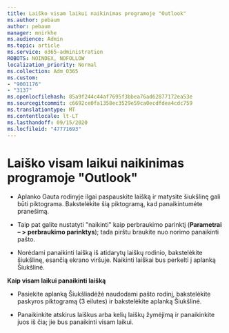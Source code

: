 ```yaml
---
title: Laiško visam laikui naikinimas programoje "Outlook"
ms.author: pebaum
author: pebaum
manager: mnirkhe
ms.audience: Admin
ms.topic: article
ms.service: o365-administration
ROBOTS: NOINDEX, NOFOLLOW
localization_priority: Normal
ms.collection: Adm_O365
ms.custom:
- "9001176"
- "3137"
ms.openlocfilehash: 85a9f244c44af7695f3bbea76ad62877172ea53e
ms.sourcegitcommit: c6692ce0fa1358ec3529e59ca0ecdfdea4cdc759
ms.translationtype: MT
ms.contentlocale: lt-LT
ms.lasthandoff: 09/15/2020
ms.locfileid: "47771693"
---
```

# <a name="permanently-delete-an-email-in-outlook"></a>Laiško visam laikui naikinimas programoje "Outlook"

- Aplanko Gauta rodinyje ilgai paspauskite laišką ir matysite šiukšlinę gali būti piktograma. Bakstelėkite šią piktogramą, kad panaikintumėte pranešimą.

- Taip pat galite nustatyti "naikinti" kaip perbraukimo parinktį (**Parametrai – > perbraukimo parinktys**); tada pirštu braukite nuo norimo panaikinti pašto. 

- Norėdami panaikinti laišką iš atidarytų laiškų rodinio, bakstelėkite šiukšlinę, esančią ekrano viršuje. Naikinti laiškai bus perkelti į aplanką Šiukšlinė. 

**Kaip visam laikui panaikinti laišką**

- Pasiekite aplanką Šiukšliadėžė naudodami pašto rodinį, bakstelėkite paskyros piktogramą (3 eilutes) ir bakstelėkite aplanką Šiukšlinė.

- Panaikinkite atskirus laiškus arba kelių laiškų žymėjimą ir panaikinkite juos iš čia; jie bus panaikinti visam laikui.